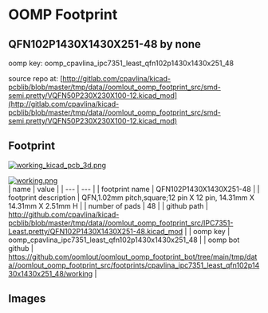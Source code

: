 # OOMP Footprint  
## QFN102P1430X1430X251-48  by none  
  
oomp key: oomp_cpavlina_ipc7351_least_qfn102p1430x1430x251_48  
  
source repo at: [http://gitlab.com/cpavlina/kicad-pcblib/blob/master/tmp/data//oomlout_oomp_footprint_src/smd-semi.pretty/VQFN50P230X230X100-12.kicad_mod](http://gitlab.com/cpavlina/kicad-pcblib/blob/master/tmp/data//oomlout_oomp_footprint_src/smd-semi.pretty/VQFN50P230X230X100-12.kicad_mod)  
## Footprint  
  
[![working_kicad_pcb_3d.png](working_kicad_pcb_3d_600.png)](working_kicad_pcb_3d.png)  
  
[![working.png](working_600.png)](working.png)  
| name | value | 
| --- | --- | 
| footprint name | QFN102P1430X1430X251-48 | 
| footprint description | QFN,1.02mm pitch,square;12 pin X 12 pin, 14.31mm X 14.31mm X 2.51mm H | 
| number of pads | 48 | 
| github path | http://github.com/cpavlina/kicad-pcblib/blob/master/tmp/data//oomlout_oomp_footprint_src/IPC7351-Least.pretty/QFN102P1430X1430X251-48.kicad_mod | 
| oomp key | oomp_cpavlina_ipc7351_least_qfn102p1430x1430x251_48 | 
| oomp bot github | https://github.com/oomlout/oomlout_oomp_footprint_bot/tree/main/tmp/data//oomlout_oomp_footprint_src/footprints/cpavlina_ipc7351_least_qfn102p1430x1430x251_48/working | 
## Images  
